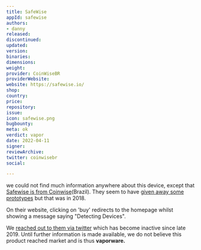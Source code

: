 ```yaml
---
title: SafeWise
appId: safewise
authors:
- danny
released: 
discontinued: 
updated: 
version: 
binaries: 
dimensions: 
weight: 
provider: CoinWiseBR
providerWebsite: 
website: https://safewise.io/
shop: 
country: 
price: 
repository: 
issue: 
icon: safewise.png
bugbounty: 
meta: ok
verdict: vapor
date: 2022-04-11
signer: 
reviewArchive: 
twitter: coinwisebr
social: 

---
```


we could not find much information anywhere about this device, except that [Safewise is from Coinwise](https://twitter.com/coinwisebr/status/1137068094319484929)(Brazil). They seem to have [given away some prototypes](https://twitter.com/coinwisebr/status/1070031333928378369) but that was in 2018.

On their website, clicking on 'buy' redirects to the homepage whilst showing a message saying "Detecting Devices".

We [reached out to them via twitter](https://twitter.com/BitcoinWalletz/status/1484841599377211392) which has become inactive since late 2019. Until further information is made available, we do not believe this product reached market and is thus **vaporware.**

